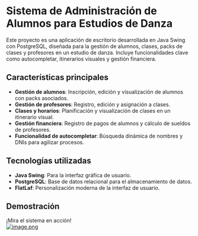 # Sistema de Administración de Alumnos para Estudios de Danza

Este proyecto es una aplicación de escritorio desarrollada en Java Swing con PostgreSQL, diseñada para la gestión de alumnos, clases, packs de clases y profesores en un estudio de danza. Incluye funcionalidades clave como autocompletar, itinerarios visuales y gestión financiera.

## **Características principales**

- **Gestión de alumnos**: Inscripción, edición y visualización de alumnos con packs asociados.
- **Gestión de profesores**: Registro, edición y asignación a clases.
- **Clases y horarios**: Planificación y visualización de clases en un itinerario visual.
- **Gestión financiera**: Registro de pagos de alumnos y cálculo de sueldos de profesores.
- **Funcionalidad de autocompletar**: Búsqueda dinámica de nombres y DNIs para agilizar procesos.

## **Tecnologías utilizadas**

- **Java Swing**: Para la interfaz gráfica de usuario.
- **PostgreSQL**: Base de datos relacional para el almacenamiento de datos.
- **FlatLaf**: Personalización moderna de la interfaz de usuario.

## **Demostración**

¡Mira el sistema en acción!  
[![image.png](https://i.postimg.cc/63MhZDLQ/image.png)](https://www.youtube.com/watch?v=zq-X28C17Co&t)
